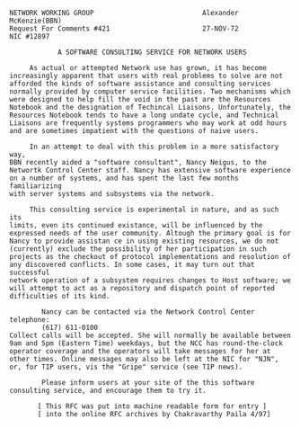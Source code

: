     NETWORK WORKING GROUP                           Alexander McKenzie(BBN)
    Request For Comments #421                       27-NOV-72
    NIC #12897

                A SOFTWARE CONSULTING SERVICE FOR NETWORK USERS

         As actual or attempted Network use has grown, it has become
    increasingly apparent that users with real problems to solve are not
    afforded the kinds of software assistance and consulting services
    normally provided by computer service facilities. Two mechanisms which
    were designed to help fill the void in the past are the Resources
    Notebook and the designation of Techincal Liaisons. Unfortunately, the
    Resources Notebook tends to have a long undate cycle, and Technical
    Liaisons are frequently systems programmers who may work at odd hours
    and are sometimes impatient with the questions of naive users.

         In an attempt to deal with this problem in a more satisfactory way,
    BBN recently aided a "software consultant", Nancy Neigus, to the
    Networtk Control Center staff. Nancy has extensive software experience
    on a number of systems, and has spent the last few months familiarizing
    with server systems and subsystems via the network.

         This consulting service is experimental in nature, and as such its
    limits, even its continued existance, will be influenced by the
    expressed needs of the user community. Altough the primary goal is for
    Nancy to provide assistan ce in using existing resources, we do not
    (currently) exclude the possibility of her participation in such
    projects as the checkout of protocol implementations and resolution of
    any discovered conflicts. In some cases, it may turn out that successful
    network operation of a subsystem requires changes to Host software; we
    will attempt to act as a repository and dispatch point of reported
    difficulties of its kind.

            Nancy can be contacted via the Network Control Center
    telephone:
            (617) 611-0100
    Collect calls will be accepted. She will normally be available between
    9am and 5pm (Eastern Time) weekdays, but the NCC has round-the-clock
    operator coverage and the operators will take messages for her at
    other times. Online messages may also be left at the NIC for "NJN",
    or, for TIP users, vis the "Gripe" service (see TIP news).

            Please inform users at your site of the this software
    consulting service, and encourage them to try it.

           [ This RFC was put into machine readable form for entry ]
           [ into the online RFC archives by Chakravarthy Paila 4/97]

